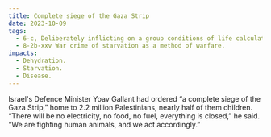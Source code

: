 ```yaml
---
title: Complete siege of the Gaza Strip
date: 2023-10-09
tags:
  - 6-c, Deliberately inflicting on a group conditions of life calculated to bring about its physical destruction in whole or in part.
  - 8-2b-xxv War crime of starvation as a method of warfare.
impacts:
  - Dehydration.
  - Starvation.
  - Disease.
---
```


Israel's Defence Minister Yoav Gallant had ordered “a complete siege of the Gaza Strip,” home to 2.2 million Palestinians, nearly half of them children. “There will be no electricity, no food, no fuel, everything is closed,” he said. “We are fighting human animals, and we act accordingly.”